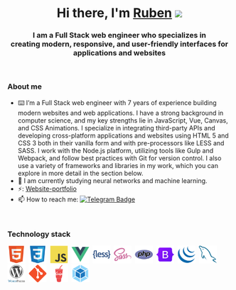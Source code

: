 <h1 align="center">Hi there, I'm <a href="https://mruben.ru" target="_blank">Ruben</a> 
<img src="https://github.com/blackcater/blackcater/raw/main/images/Hi.gif" height="32"/></h1>
<h3 align="center">I am a Full Stack web engineer who specializes in <br>creating modern, responsive, and user-friendly interfaces for applications and websites</h3>
<br>

### About me
- :keyboard: I’m a Full Stack web engineer with 7 years of experience building modern websites and web applications. I have a strong background in computer science, and my key strengths lie in JavaScript, Vue, Canvas, and CSS Animations. I specialize in integrating third-party APIs and developing cross-platform applications and websites using HTML 5 and CSS 3 both in their vanilla form and with pre-processors like LESS and SASS. I work with the Node.js platform, utilizing tools like Gulp and Webpack, and follow best practices with Git for version control. I also use a variety of frameworks and libraries in my work, which you can explore in more detail in the section below.
- 🔭 I am currently studying neural networks and machine learning.
- ⚡: <a href="https://mruben.ru" target="_blank">Website-portfolio</a> 
- :mailbox: How to reach me: [![Telegram Badge](https://img.shields.io/badge/-telegram-blue?style=flat&logo=telegram&logoColor=white)](https://t.me/mruben98)


<br>

### Technology stack
<div>
  <img src="https://github.com/devicons/devicon/blob/master/icons/html5/html5-original.svg" title="HTML5" alt="HTML5" width="40" height="40"/>&nbsp;
  <img src="https://github.com/devicons/devicon/blob/master/icons/css3/css3-original.svg" title="CSS3" alt="CSS3" width="40" height="40"/>&nbsp;
  <img src="https://github.com/devicons/devicon/blob/master/icons/javascript/javascript-original.svg" title="JAVASCRIPT" alt="JAVASCRIPT" width="40" height="40"/>&nbsp;
  <img src="https://github.com/devicons/devicon/blob/master/icons/vuejs/vuejs-original.svg" title="VUE3" alt="VUE3" width="40" height="40"/>&nbsp;
  <img src="https://github.com/devicons/devicon/blob/master/icons/less/less-plain-wordmark.svg" title="LESS" alt="LESS" width="40" height="40"/>&nbsp;
  <img src="https://github.com/devicons/devicon/blob/master/icons/sass/sass-original.svg" title="SASS" alt="SASS" width="40" height="40"/>&nbsp;
  <img src="https://github.com/devicons/devicon/blob/master/icons/php/php-original.svg" title="PHP" alt="PHP" width="40" height="40"/>&nbsp;
  <img src="https://github.com/devicons/devicon/blob/master/icons/bootstrap/bootstrap-original.svg" title="BOOTSTRAP" alt="BOOTSTRAP" width="40" height="40"/>&nbsp;
  <img src="https://github.com/devicons/devicon/blob/master/icons/jquery/jquery-original.svg" title="JQUERY" alt="JQUERY" width="40" height="40"/>&nbsp;
  <img src="https://github.com/devicons/devicon/blob/master/icons/mysql/mysql-original.svg" title="MYSQL" alt="MYSQL" width="40" height="40"/>&nbsp;
  <img src="https://github.com/devicons/devicon/blob/master/icons/wordpress/wordpress-original.svg" title="WORDPRESS" alt="WORDPRESS" width="40" height="40"/>&nbsp;
  <img src="https://github.com/devicons/devicon/blob/master/icons/git/git-original.svg" title="GIT" alt="GIT" width="40" height="40"/>&nbsp;
  <img src="https://github.com/devicons/devicon/blob/master/icons/gulp/gulp-plain.svg" title="GULP" alt="GULP" width="40" height="40"/>&nbsp;
  <img src="https://github.com/devicons/devicon/blob/master/icons/webpack/webpack-original.svg" title="WEBPACK" alt="WEBPACK" width="40" height="40"/>&nbsp;
</div>

